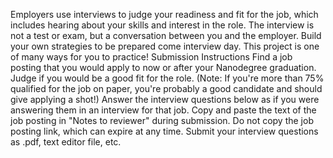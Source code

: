 Employers use interviews to judge your readiness and fit for the job, which includes hearing about your skills and interest in the role. The interview is not a test or exam, but a conversation between you and the employer. Build your own strategies to be prepared come interview day. This project is one of many ways for you to practice!
Submission Instructions
Find a job posting that you would apply to now or after your Nanodegree graduation. Judge if you would be a good fit for the role. (Note: If you're more than 75% qualified for the job on paper, you're probably a good candidate and should give applying a shot!)
Answer the interview questions below as if you were answering them in an interview for that job.
Copy and paste the text of the job posting in "Notes to reviewer" during submission. Do not copy the job posting link, which can expire at any time.
Submit your interview questions as .pdf, text editor file, etc.
